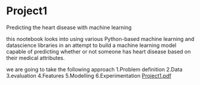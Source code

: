 # Project1
Predicting the heart disease with machine learning

this nootebook looks into using various Python-based machine learning and datascience libraries in an attempt to build a machine learning model capable of predicting whether or not someone has heart disease based on their medical attributes.

we are going to take the following approach 1.Problem definition 2.Data 3.evaluation 4.Features 5.Modelling 6.Experimentation
[Project1.pdf](https://github.com/kireetikatragadda/Project1/files/8597283/Project1.pdf)
